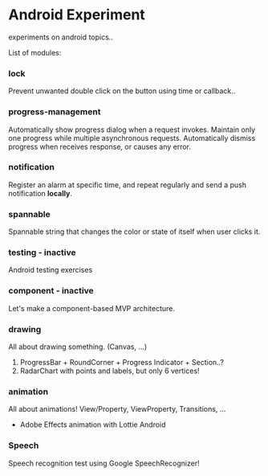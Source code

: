 # Android Experiment

experiments on android topics..

List of modules:

### lock

Prevent unwanted double click on the button using time or callback..

### progress-management

Automatically show progress dialog when a request invokes.
Maintain only one progress while multiple asynchronous requests.
Automatically dismiss progress when receives response, or causes any error.

### notification

Register an alarm at specific time, and repeat regularly and send a push notification **locally**.

### spannable

Spannable string that changes the color or state of itself when user clicks it.

### testing - inactive

Android testing exercises

### component - inactive

Let's make a component-based MVP architecture.

### drawing

All about drawing something. (Canvas, ...)
1. ProgressBar + RoundCorner + Progress Indicator + Section..?
2. RadarChart with points and labels, but only 6 vertices!

### animation

All about animations! View/Property, ViewProperty, Transitions, ...
+ Adobe Effects animation with Lottie Android

### Speech

Speech recognition test using Google SpeechRecognizer!